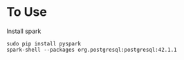 To Use
======

Install spark

```
sudo pip install pyspark
spark-shell --packages org.postgresql:postgresql:42.1.1
```



